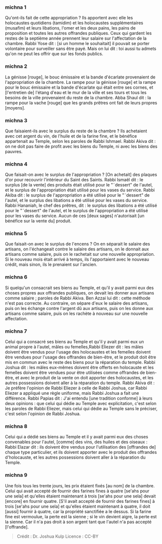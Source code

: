 
### michna 1
Qu'ont-ils fait de cette appropriation ? Ils apportent avec elle les holocaustes quotidiens (tamidim) et les holocaustes supplémentaires (musafim) et leurs libations, l'omer et les deux pains, les pains de proposition et toutes les autres offrandes publiques. Ceux qui gardent les restes de la septième année prennent leur salaire sur l'affectation de la chambre. Rabbi Yose dit : [si un homme le souhaitait] il pouvait se porter volontaire pour surveiller sans être payé. Mais on lui dit : toi aussi tu admets qu'on ne peut les offrir que sur les fonds publics.

### michna 2
La génisse [rouge], le bouc émissaire et la bande d'écarlate provenaient de l'appropriation de la chambre. La rampe pour la génisse [rouge] et la rampe pour le bouc émissaire et la bande d'écarlate qui était entre ses cornes, et [l'entretien de] l'étang d'eau et le mur de la ville et ses tours et tous les besoins de la ville provenaient du reste de la chambre. Abba Shaul dit : la rampe pour la vache [rouge] que les grands prêtres ont fait de leurs propres [moyens].

### michna 3
Que faisaient-ils avec le surplus du reste de la chambre ? Ils achetaient avec cet argent du vin, de l'huile et de la farine fine, et le bénéfice appartenait au Temple, selon les paroles de Rabbi Ishmael. Rabbi Akiva dit : on ne doit pas faire de profit avec les biens du Temple, ni avec les biens des pauvres.

### michna 4
Que faisait-on avec le surplus de l'appropriation ? [On achetait] des plaques d'or pour recouvrir l'intérieur du Saint des Saints. Rabbi Ismaël dit : le surplus [de la vente] des produits était utilisé pour le "˜dessert" de l'autel, et le surplus de l'appropriation était utilisé pour les vases du service. Rabbi Akiba dit : le surplus de l'appropriation a été utilisé pour le "˜dessert" de l'autel, et le surplus des libations a été utilisé pour les vases du service. Rabbi Hananiah, le chef des prêtres, dit : le surplus des libations a été utilisé pour le "˜dessert" de l'autel, et le surplus de l'appropriation a été utilisé pour les vases du service. Aucun de ces [deux sages] n'autorisait [un bénéfice sur la vente du] produit.

### michna 5
Que faisait-on avec le surplus de l'encens ? On en séparait le salaire des artisans, on l'échangeait contre le salaire des artisans, on le donnait aux artisans comme salaire, puis on le rachetait sur une nouvelle appropriation. Si le nouveau mois était arrivé à temps, ils l'apportaient avec le nouveau crédit, mais sinon, ils le prenaient sur l'ancien.

### michna 6
Si quelqu'un consacrait ses biens au Temple, et qu'il y avait parmi eux des choses propres aux offrandes publiques, on devait les donner aux artisans comme salaire ; paroles de Rabbi Akiva. Ben Azzai lui dit : cette méthode n'est pas correcte. Au contraire, on sépare d'eux le salaire des artisans, puis on les échange contre l'argent dû aux artisans, puis on les donne aux artisans comme salaire, puis on les rachète à nouveau sur une nouvelle affectation.

### michna 7
Celui qui a consacré ses biens au Temple et qu'il y avait parmi eux un animal propre à l'autel, mâles ou femelles,Rabbi Eliezer dit : les mâles doivent être vendus pour l'usage des holocaustes et les femelles doivent être vendues pour l'usage des offrandes de bien-être, et le produit doit être mis en commun avec le reste des biens pour la réparation du temple. Rabbi Joshua dit : les mâles eux-mêmes doivent être offerts en holocauste et les femelles doivent être vendues pour être utilisées comme offrandes de bien-être, et avec le produit de la vente on doit apporter des holocaustes, et les autres possessions doivent aller à la réparation du temple. Rabbi Akiva dit : Je préfère l'opinion de Rabbi Eliezer à celle de Rabbi Joshua, car Rabbi Eliezer a appliqué une règle uniforme, mais Rabbi Joshua a fait une différence. Rabbi Papias dit : J'ai entendu [une tradition conforme] à leurs deux opinions : que celui qui dédie au Temple avec explicitation, c'est selon les paroles de Rabbi Eliezer, mais celui qui dédie au Temple sans le préciser, c'est selon l'opinion de Rabbi Joshua.

### michna 8
Celui qui a dédié ses biens au Temple et il y avait parmi eux des choses convenables pour l'autel, [comme] des vins, des huiles et des oiseaux : Rabbi Elazar dit : ils doivent être vendus pour l'utilisation des [offrandes de] chaque type particulier, et ils doivent apporter avec le produit des offrandes d'holocauste, et les autres possessions doivent aller à la réparation du Temple.

### michna 9
Une fois tous les trente jours, les prix étaient fixés [au nom] de la chambre. Celui qui avait accepté de fournir des farines fines à quatre [se'ahs pour une sela] et qu'elles étaient maintenant à trois [se'ahs pour une sela] devait [encore] en fournir quatre. [S'il avait accepté de fournir des farines fines] à trois [se'ahs pour une sela] et qu'elles étaient maintenant à quatre, il doit [aussi] fournir à quatre, car la propriété sanctifiée a le dessus. Si la farine fine est vermoulue, la perte est la sienne ; si le vin devient aigre, la perte est la sienne. Car il n'a pas droit à son argent tant que l'autel n'a pas accepté [l'offrande].

>Crédit : Dr. Joshua Kulp
>Licence : CC-BY